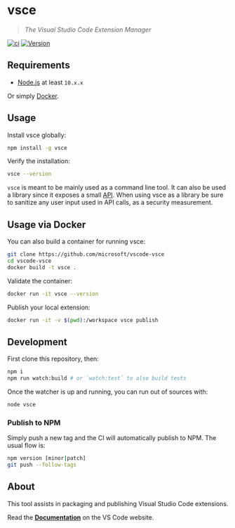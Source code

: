 # vsce

> _The Visual Studio Code Extension Manager_

[![ci](https://github.com/microsoft/vsce/workflows/ci/badge.svg)](https://github.com/microsoft/vsce/actions?query=workflow%3Aci)
[![Version](https://img.shields.io/npm/v/vsce.svg)](https://npmjs.org/package/vsce)

## Requirements

- [Node.js](https://nodejs.org/en/) at least `10.x.x`

Or simply [Docker](#via-docker).

## Usage

Install vsce globally:

```sh
npm install -g vsce
```

Verify the installation:

```sh
vsce --version
```

`vsce` is meant to be mainly used as a command line tool. It can also be used a library since it exposes a small [API](https://github.com/microsoft/vscode-vsce/blob/main/src/api.ts). When using vsce as a library be sure to sanitize any user input used in API calls, as a security measurement.

## Usage via Docker

You can also build a container for running vsce:

```sh
git clone https://github.com/microsoft/vscode-vsce
cd vscode-vsce
docker build -t vsce .
```

Validate the container:

```sh
docker run -it vsce --version
```

Publish your local extension:

```sh
docker run -it -v $(pwd):/workspace vsce publish
```

## Development

First clone this repository, then:

```sh
npm i
npm run watch:build # or `watch:test` to also build tests
```

Once the watcher is up and running, you can run out of sources with:

```sh
node vsce
```

### Publish to NPM

Simply push a new tag and the CI will automatically publish to NPM. The usual flow is:

```sh
npm version [minor|patch]
git push --follow-tags
```

## About

This tool assists in packaging and publishing Visual Studio Code extensions.

Read the [**Documentation**](https://code.visualstudio.com/api/working-with-extensions/publishing-extension) on the VS Code website.
